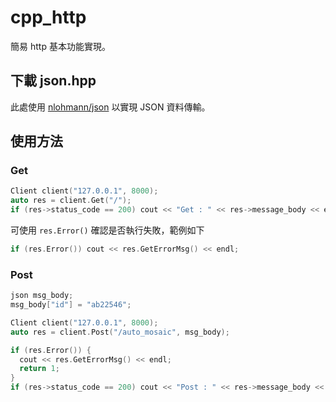 # cpp_http
簡易 http 基本功能實現。

## 下載 json.hpp
此處使用 [nlohmann/json](https://github.com/nlohmann/json) 以實現 JSON 資料傳輸。

## 使用方法

### Get
```cpp
Client client("127.0.0.1", 8000);
auto res = client.Get("/");
if (res->status_code == 200) cout << "Get : " << res->message_body << endl;
```
可使用 `res.Error()` 確認是否執行失敗，範例如下
```cpp
if (res.Error()) cout << res.GetErrorMsg() << endl;
```

### Post
```cpp
json msg_body;
msg_body["id"] = "ab22546";

Client client("127.0.0.1", 8000);
auto res = client.Post("/auto_mosaic", msg_body);

if (res.Error()) {
  cout << res.GetErrorMsg() << endl;
  return 1;
} 
if (res->status_code == 200) cout << "Post : " << res->message_body << endl;
```
